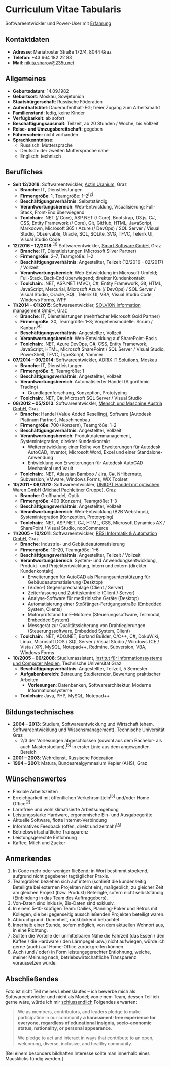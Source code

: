 # Curriculum Vitae Tabularis

Softwareentwickler und Power-User mit [Erfahrung](https://github.com/235u/proposals/blob/master/EzparkTechnology/docs/competence.md)

## Kontaktdaten

- **Adresse**: Mariatroster Straße 172/4, 8044 Graz
- **Telefon**: +43 664 182 22 83
- **Mail**: [nikita.sharov@235u.net](mailto:nikita.sharov@235u.net)

## Allgemeines

- **Geburtsdatum**: 14.09.1982
- **Geburtsort**: Moskau, Sowjetunion
- **Staatsbürgerschaft**: Russische Föderation
- **Aufenthaltstitel**: Daueraufenthalt-EG; freier Zugang zum Arbeitsmarkt
- **Familienstand**: ledig, keine Kinder
- **Verfügbarkeit**: ab sofort
- **Beschäftigungsausmaß**: Teilzeit, ab 20 Stunden / Woche, bis Vollzeit
- **Reise- und Umzugsbereitschaft**: gegeben
- **Führerschein**: nicht vorhanden
- **Sprachkenntnisse**:
  - Russisch: Muttersprache
  - Deutsch: der zweiten Muttersprache nahe
  - Englisch: technisch

## Berufliches

- **Seit 12/2018**: Softwareentwickler, [Actin Uranium](https://235u.net), Graz
  - **Branche**: IT, Dienstleistungen
  - **Firmengröße**: 1, Teamgröße: 1–2<sup>[<a href="#team-sizes">2</a>]
  - **Beschäftigungsverhältnis**: Selbstständig
  - **Verantwortungsbereich**: Web-Entwicklung, Visualisierung; Full-Stack, Front-End überwiegend
  - **Toolchain**: .NET (/ Core), ASP.NET (/ Core), Bootstrap, D3.js, C#, CSS, Entity Framework (/ Core), Git, GitHub, HTML, JavaScript, Markdown, Microsoft 365 / Azure (/ DevOps) / SQL Server / Visual Studio, Observable, Oracle, SQL, SQLite, SVG, TFVC, Telerik UI, Visual Studio Code
- **12/2016 – 12/2018**:<sup>[<a href="#timespans">3</a>]</sup> Softwareentwickler, [Smart Software GmbH](https://www.solvion.net/), Graz
  - **Branche**: IT, Dienstleistungen (Microsoft Silver Partner)
  - **Firmengröße**: 2–7, Teamgröße: 1–2
  - **Beschäftigungsverhältnis**: Angestellter, Teilzeit (12/2016 – 02/2017) / Vollzeit
  - **Verantwortungsbereich**: Web-Entwicklung im Microsoft-Umfeld; Full-Stack, Back-End überwiegend; direkter Kundenkontakt
  - **Toolchain**: .NET, ASP.NET (MVC), C#, Entity Framework, Git, HTML, JavaScript, Mercurial, Microsoft Azure (/ DevOps) / SQL Server / Visual Studio, Oracle, SQL, Telerik UI, VBA, Visual Studio Code, Windows Forms, WPF
- **11/2014 – 01/2015**: Softwareentwickler, [SOLVION information management GmbH](https://www.solvion.net/), Graz
  - **Branche**: IT, Dienstleistungen (mehrfacher Microsoft Gold Partner)
  - **Firmengröße**: 30, Teamgröße: 1–3; Vorgehensmodelle: Scrum / Kanban<sup>[<a href="#bureaucracy">4</a>]</sup>
  - **Beschäftigungsverhältnis**: Angestellter, Vollzeit
  - **Verantwortungsbereich**: Web-Entwicklung auf SharePoint-Basis
  - **Toolchain**: .NET, Azure DevOps, C#, CSS, Entity Framework, JavaScript, HTML, Microsoft SharePoint / SQL Server / Visual Studio, PowerShell, TFVC, TypeScript, Yammer
- **07/2014 – 09/2014**: Softwareentwickler, [ADRIX IT Solutions](https://web.archive.org/web/20140701201452/http://adrix.ru/en/), Moskau
  - **Branche**: IT, Dienstleistungen
  - **Firmengröße**: 5, Teamgröße: 1
  - **Beschäftigungsverhältnis**: Angestellter, Vollzeit
  - **Verantwortungsbereich**: Automatisierter Handel (Algorithmic Trading)
    - Grundlagenforschung, Konzeption, Prototyping
  - **Toolchain**: .NET, C#, Microsoft SQL Server / Visual Studio
- **08/2012 – 05/2013**: Softwareentwickler, [Mensch und Maschine Austria GmbH](https://www.mum.at/), Graz
  - **Branche**: Handel (Value Added Reselling), Software (Autodesk Platinum Partner), Maschinenbau
  - **Firmengröße**: 700 (Konzern), Teamgröße: 1–2
  - **Beschäftigungsverhältnis**: Angestellter, Vollzeit
  - **Verantwortungsbereich**: Produktdatenmanagement, Systemintegration; direkter Kundenkontakt
    - Weiterentwicklung einer Reihe von Erweiterungen für Autodesk AutoCAD, Inventor, Microsoft Word, Excel und einer Standalone-Anwendung
    - Entwicklung von Erweiterungen für Autodesk AutoCAD Mechanical und Vault
  - **Toolchain**: .NET, Atlassian Bamboo / Jira, C#, NHibernate, Subversion, VMware, Windows Forms, WiX Toolset
- **10/2011 – 08/2012**: Softwareentwickler, [UNIOPT Handel mit optischen Waren GmbH](https://web.archive.org/web/20110131112105/http://www.uniopt.at/) ([Michael Pachleitner Gruppe](https://www.michaelpachleitnergroup.com/)), Graz
  - **Branche**: Großhandel, Optik
  - **Firmengröße**: 400 (Konzern), Teamgröße: 1–3
  - **Beschäftigungsverhältnis**: Angestellter, Vollzeit
  - **Verantwortungsbereich**: Web-Entwicklung (B2B Webshops), Systemintegration (Konzeption, Prototyping)
  - **Toolchain**: .NET, ASP.NET, C#, HTML, CSS, Microsoft Dynamics AX / SharePoint / Visual Studio, nopCommerce
- **11/2005 – 10/2011**: Softwareentwickler, [RESI Informatik & Automation GmbH](http://www.resi.cc/), Graz
  - **Branche**: Industrie- und Gebäudeautomatisierung
  - **Firmengröße**: 10–20, Teamgröße: 1–6
  - **Beschäftigungsverhältnis**: Angestellter, Teilzeit / Vollzeit
  - **Verantwortungsbereich**: System- und Anwendungsentwicklung, Produkt- und Projektentwicklung, intern und extern (direkter Kundenkontakt)
    - Erweiterungen für AutoCAD als Planungsunterstützung für Gebäudeautomatisierung (Desktop)
    - (Video-) Gegensprechanlage (Client / Server)
    - Zeiterfassung und Zutrittskontrolle (Client / Server)
    - Analyse-Software für medizinische Geräte (Desktop)
    - Automatisierung einer Stoßfänger-Fertigungsstraße (Embedded System, Clients)
    - Motorprüfstand für E-Motoren (Steuerungssoftware, Teilmodul, Embedded System)
    - Messgerät zur Qualitätssicherung von Drahtlegierungen (Steuerungssoftware, Embedded System, Client)
  - **Toolchain**: .NET, ADO.NET, Borland Builder, C/C++, C#, DokuWiki, Linux, Microsoft DOS / SQL Server / Visual Studio / Windows (CE / Vista / XP), MySQL, Notepad++, Redmine, Subversion, VBA, Windows Forms
- **10/2005 – 06/2008**: Studiumassistent, [Institut für Informationssysteme und Computer Medien](https://web.archive.org/web/20080625095025/http://iicm.tugraz.at/), Technische Universität Graz
  - **Beschäftigungsverhältnis**: Angestellter, Teilzeit, 5 Semester
  - **Aufgabenbereich**: Betreuung Studierender, Bewertung praktischer Arbeiten
    - **Vorlesungen**: Datenbanken, Softwarearchitektur, Moderne Informationssysteme
  - **Toolchain**: Java, PHP, MySQL, Notepad++

## Bildungstechnisches

- **2004 – 2013**: Studium, Softwareentwicklung und Wirtschaft (ehem. Softwareentwicklung und Wissensmanagement), Technische Universität Graz
  - 2/3 der Vorlesungen abgeschlossen (sowohl aus dem Bachelor- als auch Masterstudium),<sup>[<a href="#study">5</a>]</sup> in erster Linie aus dem angewandten Bereich
- **2001 – 2003**: Wehrdienst, Russische Föderation
- **1994 – 2001**: Matura, Bundesrealgymnasium Kepler (AHS), Graz

## Wünschenswertes

- Flexible Arbeitszeiten
- Erreichbarkeit mit öffentlichen Verkehrsmitteln<sup>[<a href="#accessibility">6</a>]</sup> und/oder Home-Office<sup>[<a href="#home-office">7</a>]</sup>
- Lärmfreie und wohl klimatisierte Arbeitsumgebung
- Leistungsstarke Hardware, ergonomische Ein- und Ausgabegeräte
- Aktuelle Software, flotte Internet-Verbindung
- Informatives Feedback (offen, direkt und zeitnah)<sup>[<a href="#feedback">8</a>]</sup>
- Betriebswirtschaftliche Transparenz
- Leistungsgerechte Entlohnung
- Kaffee, Milch und Zucker

## Anmerkendes

<ol>
<li id="english">In Code mehr oder weniger fließend; in Wort bestimmt stockend, aufgrund nicht gegebener tagtäglicher Praxis.</li>
<li id="team-sizes">Teamgrößen beziehen sich auf intern (schließt die kundenseitig Beteiligte bei externen Projekten nicht ein), maßgeblich, zu gleicher Zeit am gleichen Projekt (bzw. Produkt) Beteiligte, sofern nicht selbstständig (Einbindung in das Team des Auftraggebers).
</li>
<li id="timespans">Von-Daten sind inklusiv, Bis-Daten sind exklusiv.</li>
<li id="bureaucracy">In einem 5–10-köpfigen Team: Dailies, Planning-Poker und Retros mit Kollegen, die bei gegenseitig ausschließenden Projekten beteiligt waren.</li>
<li id="study">Abbruchgrund: Dummheit, rückblickend betrachtet.</li>
<li id="accessibility">Innerhalb einer Stunde, sofern möglich, von dem aktuellen Wohnort aus, in eine Richtung.</li>
<li id="home-office">Sollten die Vorteile der unmittelbaren Nähe die Fahrzeit (das Essen / den Kaffee / die Hardware / den Lärmpegel usw.) nicht aufwiegen, würde ich gerne (auch) auf Home-Office zurückgreifen können.</li>
<li id="feedback">Auch (und / oder) in Form leistungsgerechter Entlohnung, welche, meiner Meinung nach, betriebswirtschaftliche Transparenz voraussetzen würde.</li> 
</ol>

## Abschließendes

Foto ist nicht Teil meines Lebenslaufes – ich bewerbe mich als Softwareentwickler und nicht als Model; von einem Team, dessen Teil ich gerne wäre, würde ich mir [schlussendlich](https://github.com/nikita-sharov/.github/blob/master/CODE_OF_CONDUCT.md) Folgendes erwarten:

> We as members, contributors, and leaders pledge to make participation in our community **a harassment-free experience for everyone, regardless of educational insignia, socio-economic status, nationality, or personal appearance**.
>
> We pledge to act and interact in ways that contribute to an open, welcoming, diverse, inclusive, and healthy community.

[Bei einem besonders bildhaften Interesse sollte man innerhalb eines Mausklicks fündig werden.]